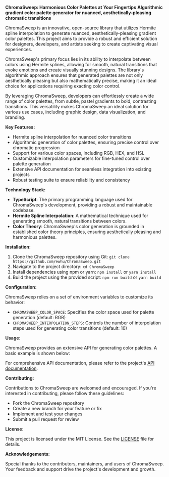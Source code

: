 **ChromaSweep: Harmonious Color Palettes at Your Fingertips**
**Algorithmic gradient color palette generator for nuanced, aesthetically-pleasing chromatic transitions**

ChromaSweep is an innovative, open-source library that utilizes Hermite spline interpolation to generate nuanced, aesthetically-pleasing gradient color palettes. This project aims to provide a robust and efficient solution for designers, developers, and artists seeking to create captivating visual experiences.

ChromaSweep's primary focus lies in its ability to interpolate between colors using Hermite splines, allowing for smooth, natural transitions that evoke emotions and create visually stunning designs. The library's algorithmic approach ensures that generated palettes are not only aesthetically pleasing but also mathematically precise, making it an ideal choice for applications requiring exacting color control.

By leveraging ChromaSweep, developers can effortlessly create a wide range of color palettes, from subtle, pastel gradients to bold, contrasting transitions. This versatility makes ChromaSweep an ideal solution for various use cases, including graphic design, data visualization, and branding.

**Key Features:**

* Hermite spline interpolation for nuanced color transitions
* Algorithmic generation of color palettes, ensuring precise control over chromatic progression
* Support for various color spaces, including RGB, HEX, and HSL
* Customizable interpolation parameters for fine-tuned control over palette generation
* Extensive API documentation for seamless integration into existing projects
* Robust testing suite to ensure reliability and consistency

**Technology Stack:**

* **TypeScript**: The primary programming language used for ChromaSweep's development, providing a robust and maintainable codebase.
* **Hermite Spline Interpolation**: A mathematical technique used for generating smooth, natural transitions between colors.
* **Color Theory**: ChromaSweep's color generation is grounded in established color theory principles, ensuring aesthetically pleasing and harmonious palettes.

**Installation:**

1. Clone the ChromaSweep repository using Git: `git clone https://github.com/ewhu/ChromaSweep.git`
2. Navigate to the project directory: `cd ChromaSweep`
3. Install dependencies using npm or yarn: `npm install` or `yarn install`
4. Build the project using the provided script: `npm run build` or `yarn build`

**Configuration:**

ChromaSweep relies on a set of environment variables to customize its behavior:

* `CHROMASWEEP_COLOR_SPACE`: Specifies the color space used for palette generation (default: RGB)
* `CHROMASWEEP_INTERPOLATION_STEPS`: Controls the number of interpolation steps used for generating color transitions (default: 10)

**Usage:**

ChromaSweep provides an extensive API for generating color palettes. A basic example is shown below:

For comprehensive API documentation, please refer to the project's [API documentation](https://github.com/ewhu/ChromaSweep/blob/main/docs/api.md).

**Contributing:**

Contributions to ChromaSweep are welcomed and encouraged. If you're interested in contributing, please follow these guidelines:

* Fork the ChromaSweep repository
* Create a new branch for your feature or fix
* Implement and test your changes
* Submit a pull request for review

**License:**

This project is licensed under the MIT License. See the [LICENSE](https://github.com/ewhu/ChromaSweep/blob/main/LICENSE) file for details.

**Acknowledgements:**

Special thanks to the contributors, maintainers, and users of ChromaSweep. Your feedback and support drive the project's development and growth.